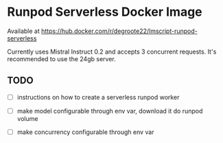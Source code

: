 # Runpod Serverless Docker Image

Available at https://hub.docker.com/r/degroote22/lmscript-runpod-serverless

Currently uses Mistral Instruct 0.2 and accepts 3 concurrent requests. It's recommended to use the 24gb server.

## TODO

- [ ] instructions on how to create a serverless runpod worker

- [ ] make model configurable through env var, download it do runpod volume

- [ ] make concurrency configurable through env var
